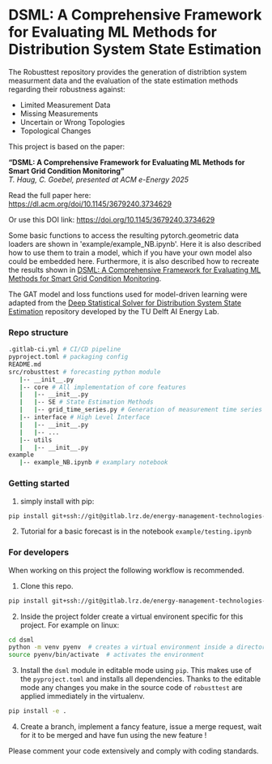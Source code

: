 # DSML: A Comprehensive Framework for Evaluating ML Methods for Distribution System State Estimation

The Robusttest repository provides the generation of distribtion system measurment data and the evaluation of the state estimation methods regarding their robustness against:
- Limited Measurement Data
- Missing Measurements
- Uncertain or Wrong Topologies
- Topological Changes

This project is based on the paper:

**“DSML: A Comprehensive Framework for Evaluating ML Methods for Smart Grid Condition Monitoring”**  
*T. Haug, C. Goebel, presented at ACM e-Energy 2025*

Read the full paper here:  
https://dl.acm.org/doi/10.1145/3679240.3734629

Or use this DOI link: https://doi.org/10.1145/3679240.3734629

Some basic functions to access the resulting pytorch.geometric data loaders are shown in 'example/example_NB.ipynb'.
Here it is also described how to use them to train a model, which if you have your own model also could be embedded here.
Furthermore, it is also described how to recreate the results shown in [DSML: A Comprehensive Framework for Evaluating ML Methods for Smart Grid Condition Monitoring](https://dl.acm.org/doi/10.1145/3679240.3734629).

The GAT model and loss functions used for model-driven learning were adapted from the [Deep Statistical Solver for Distribution System State Estimation](https://github.com/TU-Delft-AI-Energy-Lab/Deep-Statistical-Solver-for-Distribution-System-State-Estimation) repository developed by the TU Delft AI Energy Lab.

### Repo structure

```bash
.gitlab-ci.yml # CI/CD pipeline
pyproject.toml # packaging config
README.md
src/robusttest # forecasting python module
   |-- __init__.py
   |-- core # All implementation of core features
   |   |-- __init__.py
   |   |-- SE # State Estimation Methods
   |   |-- grid_time_series.py # Generation of measurement time series
   |-- interface # High Level Interface
   |   |-- __init__.py
   |   |-- ...
   |-- utils
   |   |-- __init__.py
example
   |-- example_NB.ipynb # examplary notebook
```

### Getting started

1. simply install with pip:

```bash 
pip install git+ssh://git@gitlab.lrz.de/energy-management-technologies-public/dsml.git@main
```

2. Tutorial for a basic forecast is in the notebook `example/testing.ipynb`


### For developers
When working on this project the following workflow is recommended.

1. Clone this repo.

```bash
pip install git+ssh://git@gitlab.lrz.de/energy-management-technologies-public/dsml.git
```

2. Inside the project folder create a virtual environent specific for this project. For example on linux:

```bash
cd dsml
python -m venv pyenv  # creates a virtual environment inside a directory called "pyenv"
source pyenv/bin/activate  # activates the environment
```

3. Install the `dsml` module in editable mode using `pip`. This makes use of the `pyproject.toml` and installs all dependencies. Thanks to the editable mode any changes you make in the source code of `robusttest` are applied immediately in the virtualenv.

```bash
pip install -e .
```

4. Create a branch, implement a fancy feature, issue a merge request, wait for it to be merged and have fun using the new feature !

Please comment your code extensively and comply with coding standards.